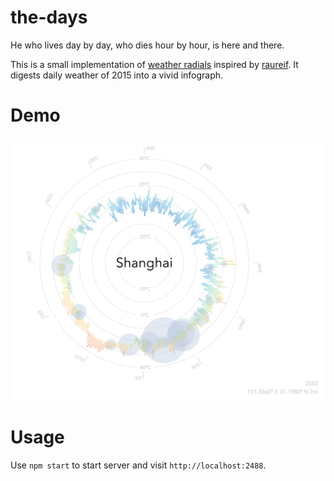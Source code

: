 # the-days
He who lives day by day,  who dies hour by hour, is here and there.

This is a small implementation of [weather radials](http://weather-radials.com/) inspired by [raureif](http://raureif.net/en/). 
It digests daily weather of 2015 into a vivid infograph.

# Demo
![It should look like this](example.png)

# Usage
Use `npm start` to start server and visit `http://localhost:2488`.
